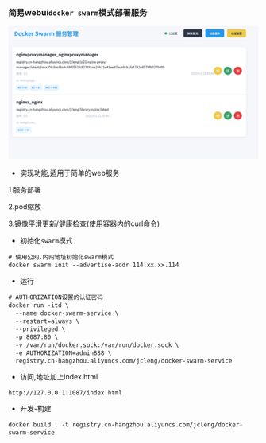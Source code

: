 ### 简易webui`docker swarm`模式部署服务

![./img/dingtalkgov_qt_clipbord_pic_3.png](./img/dingtalkgov_qt_clipbord_pic_3.png)

- 实现功能,适用于简单的web服务

1.服务部署

2.pod缩放

3.镜像平滑更新/健康检查(使用容器内的curl命令)


- 初始化`swarm`模式

```shell
# 使用公网.内网地址初始化swarm模式
docker swarm init --advertise-addr 114.xx.xx.114
```

- 运行

```shell
# AUTHORIZATION设置的认证密码
docker run -itd \
  --name docker-swarm-service \
  --restart=always \
  --privileged \
  -p 8087:80 \
  -v /var/run/docker.sock:/var/run/docker.sock \
  -e AUTHORIZATION=admin888 \
  registry.cn-hangzhou.aliyuncs.com/jcleng/docker-swarm-service

```

- 访问,地址加上index.html

```
http://127.0.0.1:1087/index.html
```

- 开发-构建

```shell
docker build . -t registry.cn-hangzhou.aliyuncs.com/jcleng/docker-swarm-service
```
